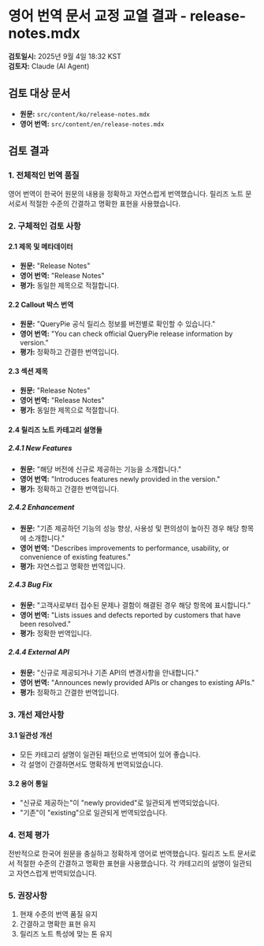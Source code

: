 # 영어 번역 문서 교정 교열 결과 - release-notes.mdx

**검토일시:** 2025년 9월 4일 18:32 KST  
**검토자:** Claude (AI Agent)

## 검토 대상 문서
- **원문:** `src/content/ko/release-notes.mdx`
- **영어 번역:** `src/content/en/release-notes.mdx`

## 검토 결과

### 1. 전체적인 번역 품질
영어 번역이 한국어 원문의 내용을 정확하고 자연스럽게 번역했습니다. 릴리즈 노트 문서로서 적절한 수준의 간결하고 명확한 표현을 사용했습니다.

### 2. 구체적인 검토 사항

#### 2.1 제목 및 메타데이터
- **원문:** "Release Notes"
- **영어 번역:** "Release Notes"
- **평가:** 동일한 제목으로 적절합니다.

#### 2.2 Callout 박스 번역
- **원문:** "QueryPie 공식 릴리스 정보를 버전별로 확인할 수 있습니다."
- **영어 번역:** "You can check official QueryPie release information by version."
- **평가:** 정확하고 간결한 번역입니다.

#### 2.3 섹션 제목
- **원문:** "Release Notes"
- **영어 번역:** "Release Notes"
- **평가:** 동일한 제목으로 적절합니다.

#### 2.4 릴리즈 노트 카테고리 설명들

##### 2.4.1 New Features
- **원문:** "해당 버전에 신규로 제공하는 기능을 소개합니다."
- **영어 번역:** "Introduces features newly provided in the version."
- **평가:** 정확하고 간결한 번역입니다.

##### 2.4.2 Enhancement
- **원문:** "기존 제공하던 기능의 성능 향상, 사용성 및 편의성이 높아진 경우 해당 항목에 소개합니다."
- **영어 번역:** "Describes improvements to performance, usability, or convenience of existing features."
- **평가:** 자연스럽고 명확한 번역입니다.

##### 2.4.3 Bug Fix
- **원문:** "고객사로부터 접수된 문제나 결함이 해결된 경우 해당 항목에 표시합니다."
- **영어 번역:** "Lists issues and defects reported by customers that have been resolved."
- **평가:** 정확한 번역입니다.

##### 2.4.4 External API
- **원문:** "신규로 제공되거나 기존 API의 변경사항을 안내합니다."
- **영어 번역:** "Announces newly provided APIs or changes to existing APIs."
- **평가:** 정확하고 간결한 번역입니다.

### 3. 개선 제안사항

#### 3.1 일관성 개선
- 모든 카테고리 설명이 일관된 패턴으로 번역되어 있어 좋습니다.
- 각 설명이 간결하면서도 명확하게 번역되었습니다.

#### 3.2 용어 통일
- "신규로 제공하는"이 "newly provided"로 일관되게 번역되었습니다.
- "기존"이 "existing"으로 일관되게 번역되었습니다.

### 4. 전체 평가
전반적으로 한국어 원문을 충실하고 정확하게 영어로 번역했습니다. 릴리즈 노트 문서로서 적절한 수준의 간결하고 명확한 표현을 사용했습니다. 각 카테고리의 설명이 일관되고 자연스럽게 번역되었습니다.

### 5. 권장사항
1. 현재 수준의 번역 품질 유지
2. 간결하고 명확한 표현 유지
3. 릴리즈 노트 특성에 맞는 톤 유지
